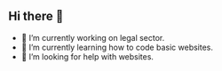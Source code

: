 ## Hi there 👋

- 🔭 I’m currently working on legal sector. 
- 🌱 I’m currently learning how to code basic websites.
- 🤔 I’m looking for help with websites.
